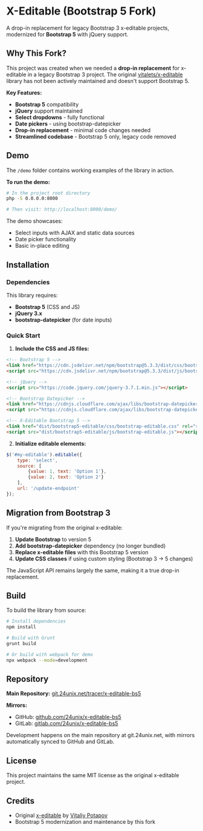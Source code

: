 # X-Editable (Bootstrap 5 Fork)

A drop-in replacement for legacy Bootstrap 3 x-editable projects, modernized for **Bootstrap 5** with jQuery support.

## Why This Fork?

This project was created when we needed a **drop-in replacement** for x-editable in a legacy Bootstrap 3 project. The original [vitalets/x-editable](https://github.com/vitalets/x-editable) library has not been actively maintained and doesn't support Bootstrap 5.

**Key Features:**
- **Bootstrap 5** compatibility 
- **jQuery** support maintained
- **Select dropdowns** - fully functional
- **Date pickers** - using bootstrap-datepicker
- **Drop-in replacement** - minimal code changes needed
- **Streamlined codebase** - Bootstrap 5 only, legacy code removed

## Demo

The `/demo` folder contains working examples of the library in action.

**To run the demo:**
```bash
# In the project root directory
php -S 0.0.0.0:8000

# Then visit: http://localhost:8000/demo/
```

The demo showcases:
- Select inputs with AJAX and static data sources
- Date picker functionality
- Basic in-place editing

## Installation

### Dependencies

This library requires:
- **Bootstrap 5** (CSS and JS)
- **jQuery 3.x**
- **bootstrap-datepicker** (for date inputs)

### Quick Start

1. **Include the CSS and JS files:**
```html
<!-- Bootstrap 5 -->
<link href="https://cdn.jsdelivr.net/npm/bootstrap@5.3.3/dist/css/bootstrap.min.css" rel="stylesheet">
<script src="https://cdn.jsdelivr.net/npm/bootstrap@5.3.3/dist/js/bootstrap.bundle.min.js"></script>

<!-- jQuery -->
<script src="https://code.jquery.com/jquery-3.7.1.min.js"></script>

<!-- Bootstrap Datepicker -->
<link href="https://cdnjs.cloudflare.com/ajax/libs/bootstrap-datepicker/1.10.0/css/bootstrap-datepicker.min.css" rel="stylesheet">
<script src="https://cdnjs.cloudflare.com/ajax/libs/bootstrap-datepicker/1.10.0/js/bootstrap-datepicker.min.js"></script>

<!-- X-Editable Bootstrap 5 -->
<link href="dist/bootstrap5-editable/css/bootstrap-editable.css" rel="stylesheet">
<script src="dist/bootstrap5-editable/js/bootstrap-editable.js"></script>
```

2. **Initialize editable elements:**
```javascript
$('#my-editable').editable({
    type: 'select',
    source: [
        {value: 1, text: 'Option 1'},
        {value: 2, text: 'Option 2'}
    ],
    url: '/update-endpoint'
});
```

## Migration from Bootstrap 3

If you're migrating from the original x-editable:

1. **Update Bootstrap** to version 5
2. **Add bootstrap-datepicker** dependency (no longer bundled)
3. **Replace x-editable files** with this Bootstrap 5 version
4. **Update CSS classes** if using custom styling (Bootstrap 3 → 5 changes)

The JavaScript API remains largely the same, making it a true drop-in replacement.

## Build

To build the library from source:

```bash
# Install dependencies
npm install

# Build with Grunt
grunt build

# Or build with webpack for demo
npx webpack --mode=development
```

## Repository

**Main Repository:** [git.24unix.net/tracer/x-editable-bs5](https://git.24unix.net/tracer/x-editable-bs5)

**Mirrors:**
- GitHub: [github.com/24unix/x-editable-bs5](https://github.com/24unix/x-editable-bs5)
- GitLab: [gitlab.com/24unix/x-editable-bs5](https://gitlab.com/24unix/x-editable-bs5)

Development happens on the main repository at git.24unix.net, with mirrors automatically synced to GitHub and GitLab.

## License

This project maintains the same MIT license as the original x-editable project.

## Credits

- Original [x-editable](https://github.com/vitalets/x-editable) by [Vitaliy Potapov](https://github.com/vitalets)
- Bootstrap 5 modernization and maintenance by this fork
